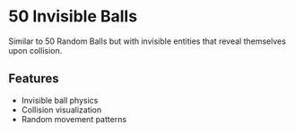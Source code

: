 # 50 Invisible Balls

Similar to 50 Random Balls but with invisible entities that reveal themselves upon collision.

## Features
- Invisible ball physics
- Collision visualization
- Random movement patterns 
